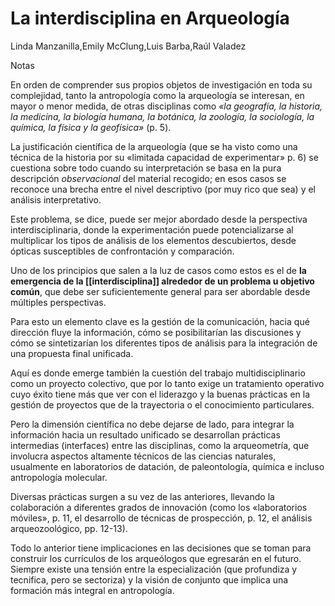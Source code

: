 # La interdisciplina en Arqueología
Linda Manzanilla,Emily McClung,Luis Barba,Raúl Valadez

Notas

En orden de comprender sus propios objetos de investigación en toda su complejidad, tanto la antropología como la arqueología se interesan, en mayor o menor medida, de otras disciplinas como *«la geografía, la historia, la medicina, la biología humana, la botánica, la zoología, la sociología, la química, la física y la geofísica»* (p. 5).

La justificación científica de la arqueología (que se ha visto como una técnica de la historia por su «limitada capacidad de experimentar» p. 6) se cuestiona sobre todo cuando su interpretación se basa en la pura descripción *observacional* del material recogido; en esos casos se reconoce una brecha entre el nivel descriptivo (por muy rico que sea) y el análisis interpretativo.

Este problema, se dice, puede ser mejor abordado desde la perspectiva interdisciplinaria, donde la experimentación puede potencializarse al multiplicar los tipos de análisis de los elementos descubiertos, desde ópticas susceptibles de confrontación y comparación.

Uno de los principios que salen a la luz de casos como estos es el de **la emergencia de la [[interdisciplina]] alrededor de un problema u objetivo común**, que debe ser suficientemente general para ser abordable desde múltiples perspectivas.

Para esto un elemento clave es la gestión de la comunicación, hacia qué dirección fluye la información, cómo se posibilitarían las discusiones y cómo se sintetizarían los diferentes tipos de análisis para la integración de una propuesta final unificada.

Aquí es donde emerge también la cuestión del trabajo multidisciplinario como un proyecto colectivo, que por lo tanto exige un tratamiento operativo cuyo éxito tiene más que ver con el liderazgo y la buenas prácticas en la gestión de proyectos que de la trayectoria o el conocimiento particulares.

Pero la dimensión científica no debe dejarse de lado, para integrar la información hacia un resultado unificado se desarrollan prácticas intermedias (interfaces) entre las disciplinas, como la arqueometría, que involucra aspectos altamente técnicos de las ciencias naturales, usualmente en laboratorios de datación, de paleontología, química e incluso antropología molecular.

Diversas prácticas surgen a su vez de las anteriores, llevando la colaboración a diferentes grados de innovación (como los «laboratorios móviles», p. 11, el desarrollo de técnicas de prospección, p. 12, el análisis arqueozoológico, pp. 12-13).

Todo lo anterior tiene implicaciones en las decisiones que se toman para construir los currículos de los arqueólogos que egresarán en el futuro. Siempre existe una tensión entre la especialización (que profundiza y tecnifica, pero se sectoriza) y la visión de conjunto que implica una formación más integral en antropología.

